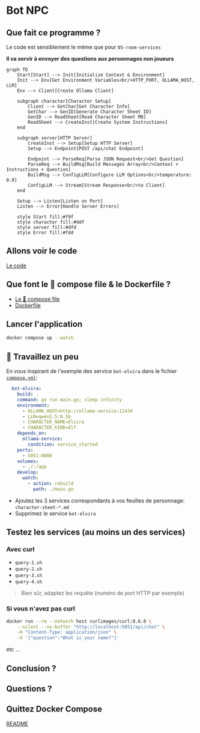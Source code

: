 # Bot NPC

## Que fait ce programme ?

Le code est sensiblement le même que pour `05-room-services`

**Il va servir à envoyer des questions aux personnages non joueurs**

```mermaid
graph TD
    Start[Start] --> Init[Initialize Context & Environment]
    Init --> Env[Get Environment Variables<br/>HTTP_PORT, OLLAMA_HOST, LLM]
    Env --> Client[Create Ollama Client]
    
    subgraph character[Character Setup]
        Client --> GetChar[Get Character Info]
        GetChar --> GenID[Generate Character Sheet ID]
        GenID --> ReadSheet[Read Character Sheet MD]
        ReadSheet --> CreateInst[Create System Instructions]
    end
    
    subgraph server[HTTP Server]
        CreateInst --> Setup[Setup HTTP Server]
        Setup --> Endpoint[POST /api/chat Endpoint]
        
        Endpoint --> ParseReq[Parse JSON Request<br/>Get Question]
        ParseReq --> BuildMsg[Build Messages Array<br/>Context + Instructions + Question]
        BuildMsg --> ConfigLLM[Configure LLM Options<br/>temperature: 0.8]
        ConfigLLM --> Stream[Stream Response<br/>to Client]
    end
    
    Setup --> Listen[Listen on Port]
    Listen --> Error[Handle Server Errors]
    
    style Start fill:#f9f
    style character fill:#ddf
    style server fill:#dfd
    style Error fill:#fdd
```


## Allons voir le code

[Le code](main.go)

## Que font le 🐳 compose file & le Dockerfile ?

- [Le 🐳 compose file](compose.yml) 
- [Dockerfile](Dockerfile)

## Lancer l'application

```bash
docker compose up --watch
```

## 🚧 Travaillez un peu

En vous inspirant de l'exemple des service `bot-elvira` dans le fichier [`compose.yml`](compose.yml):

```yaml
  bot-elvira:
    build: .
    command: go run main.go; sleep infinity
    environment:
      - OLLAMA_HOST=http://ollama-service:11434
      - LLM=qwen2.5:0.5b
      - CHARACTER_NAME=Elvira
      - CHARACTER_KIND=Elf
    depends_on:
      ollama-service:
        condition: service_started
    ports:
      - 5051:8080
    volumes:
      - ./:/app
    develop:
      watch:
        - action: rebuild
          path: ./main.go
```

- Ajoutez les 3 services correspondants à vos feuilles de personnage: `character-sheet-*.md`
- Supprimez le service `bot-elvira`

## Testez les services (au moins un des services)

### Avec curl

- `query-1.sh`
- `query-2.sh`
- `query-3.sh`
- `query-4.sh`

> Bien sûr, adaptez les requête (numéro de port HTTP par exemple)

### Si vous n'avez pas curl

```bash
docker run --rm --network host curlimages/curl:8.6.0 \
    --silent --no-buffer "http://localhost:5051/api/chat" \
    -H "Content-Type: application/json" \
    -d '{"question":"What is your name?"}'
```

etc ...

## Conclusion ?

## Questions ?

## Quittez Docker Compose

[README](../README.md)
